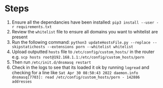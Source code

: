 # Steps
1. Ensure all the dependancies have been installed: `pip3 install --user -r requirements.txt`
2. Review the `whitelist` file to ensure all domains you want to whitelist are present
3. Run the following command: `python3 updateHostsFile.py --replace --skipstatichosts --extensions porn --whitelist whitelist`
4. Upload outputted `hosts` file to `/etc/config/custom_hosts/` in the router e.g. `scp hosts root@192.168.1.1:/etc/config/custom_hosts/porn`
5. Then run `/etc/init.d/dnsmasq restart`
6. Check in the logs to see that its loaded it ok by running `logread` and checking for a line like `Sat Apr 30 08:50:43 2022 daemon.info dnsmasq[7703]: read /etc/config/custom_hosts/porn - 142886 addresses`
